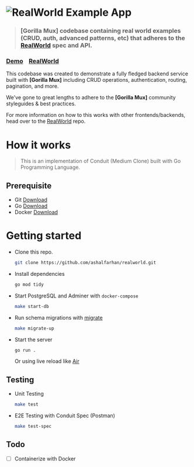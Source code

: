 # ![RealWorld Example App](logo.png)

> ### [Gorilla Mux] codebase containing real world examples (CRUD, auth, advanced patterns, etc) that adheres to the [RealWorld](https://github.com/gothinkster/realworld) spec and API.

### [Demo](https://demo.realworld.io/)&nbsp;&nbsp;&nbsp;&nbsp;[RealWorld](https://github.com/gothinkster/realworld)

This codebase was created to demonstrate a fully fledged backend service built with **[Gorilla Mux]** including CRUD operations, authentication, routing, pagination, and more.

We've gone to great lengths to adhere to the **[Gorilla Mux]** community styleguides & best practices.

For more information on how to this works with other frontends/backends, head over to the [RealWorld](https://github.com/gothinkster/realworld) repo.

# How it works

> This is an implementation of Conduit (Medium Clone) built with Go Programming Language.

## Prerequisite
- Git [Download](https://git-scm.com/book/en/v2/Getting-Started-Installing-Git)
- Go [Download](https://go.dev/dl/)
- Docker [Download](https://docs.docker.com/get-docker/)

# Getting started

- Clone this repo.
  ```bash
  git clone https://github.com/ashalfarhan/realworld.git
  ```
- Install dependencies
  ```bash
  go mod tidy
  ```
- Start PostgreSQL and Adminer with `docker-compose`
  ```bash
  make start-db
  ```
- Run schema migrations with [migrate](https://github.com/golang-migrate/migrate)
  ```bash
  make migrate-up
  ```
- Start the server
  ```bash
  go run .
  ```
  Or using live reload like [Air](https://github.com/cosmtrek/air)


## Testing
- Unit Testing
  ```bash
  make test
  ```
- E2E Testing with Conduit Spec (Postman)
  ```bash
  make test-spec
  ```

## Todo
- [ ] Containerize with Docker
